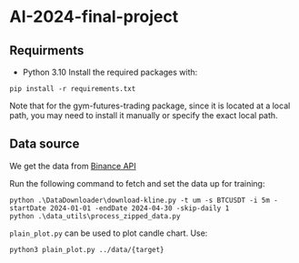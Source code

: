 # AI-2024-final-project

## Requirments

- Python 3.10
  Install the required packages with:

```
pip install -r requirements.txt
```

Note that for the gym-futures-trading package, since it is located at a local path, you may need to install it manually or specify the exact local path.

## Data source

We get the data from [Binance API](https://github.com/binance/binance-public-data)

Run the following command to fetch and set the data up for training:

```
python .\DataDownloader\download-kline.py -t um -s BTCUSDT -i 5m -startDate 2024-01-01 -endDate 2024-04-30 -skip-daily 1
python .\data_utils\process_zipped_data.py

```

`plain_plot.py` can be used to plot candle chart. Use:

```
python3 plain_plot.py ../data/{target}
```
